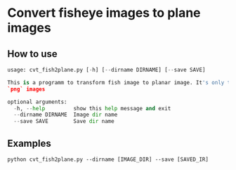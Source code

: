 # Convert fisheye images to plane images

## How to use
```python
usage: cvt_fish2plane.py [-h] [--dirname DIRNAME] [--save SAVE]

This is a programm to transform fish image to planar image. It's only take
`png` images

optional arguments:
  -h, --help         show this help message and exit
  --dirname DIRNAME  Image dir name
  --save SAVE        Save dir name
```

## Examples
```shell
python cvt_fish2plane.py --dirname [IMAGE_DIR] --save [SAVED_IR]
```


